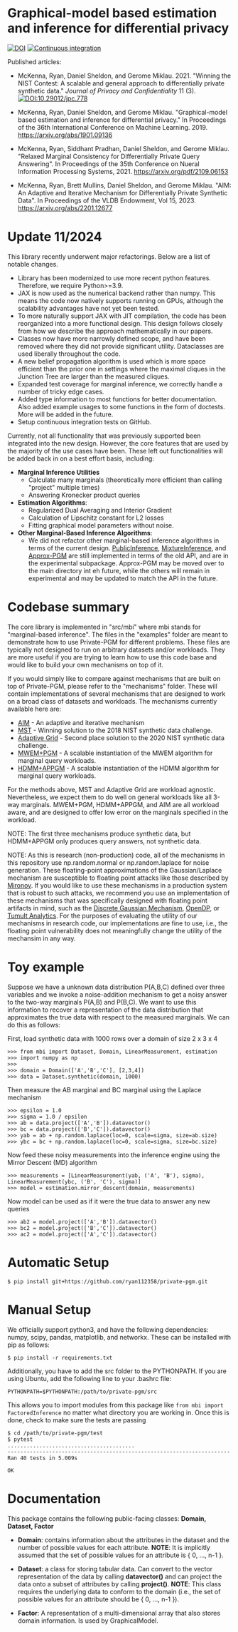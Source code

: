 # Graphical-model based estimation and inference for differential privacy

[![DOI](https://zenodo.org/badge/DOI/10.5281/zenodo.5548533.svg)](https://doi.org/10.5281/zenodo.5548533)
[![Continuous integration](https://github.com/ryan112358/private-pgm/actions/workflows/main.yml/badge.svg)](https://github.com/ryan112358/private-pgm/actions/workflows/main.yml)

Published articles: 

- McKenna, Ryan, Daniel Sheldon, and Gerome Miklau. 2021. "Winning the NIST Contest: A scalable and general approach to differentially private synthetic data."  *Journal of Privacy and Confidentiality* 11 (3).  [![DOI:10.29012/jpc.778](https://zenodo.org/badge/DOI/10.29012/jpc.778.svg)](https://doi.org/10.29012/jpc.778) 

- McKenna, Ryan, Daniel Sheldon, and Gerome Miklau. "Graphical-model based estimation and inference for differential privacy." In Proceedings of the 36th International Conference on Machine Learning. 2019. https://arxiv.org/abs/1901.09136


- McKenna, Ryan, Siddhant Pradhan, Daniel Sheldon, and Gerome Miklau. "Relaxed Marginal Consistency for Differentially Private Query Answering".  In Proceedings of the 35th Conference on Nueral Information Processing Systems, 2021. https://arxiv.org/pdf/2109.06153

- McKenna, Ryan, Brett Mullins, Daniel Sheldon, and Gerome Miklau. "AIM: An Adaptive and Iterative Mechanism for Differentially Private Synthetic Data".  In Proceedings of the VLDB Endowment, Vol 15, 2023. https://arxiv.org/abs/2201.12677

# Update 11/2024

This library recently underwent major refactorings.  Below are a list of notable changes.

* Library has been modernized to use more recent python features.  Therefore, we require Python>=3.9.
* JAX is now used as the numerical backend rather than numpy.  This means the code now natively supports running on GPUs, although the scalability advantages have not yet been tested.
* To more naturally support JAX with JIT compilation, the code has been reorganized into a more functional design.  This design follows closely from how we describe the approach mathematically in our papers.
* Classes now have more narrowly defined scope, and have been removed where they did not provide significant utility.  Dataclasses are used liberally throughout the code.
* A new belief propagation algorithm is used which is more space efficient than the prior one in settings where the maximal cliques in the Junction Tree are larger than the measured cliques.
* Expanded test coverage for marginal inference, we correctly handle a number of tricky edge cases.
* Added type information to most functions for better documentation.  Also added example usages to some functions in the form of doctests.  More will be added in the future.
* Setup continuous integration tests on GitHub.


Currently, not all functionality that was previously supported been integrated into the new design.  However, the core features that are used by the majority of the use cases have been. These left out functionalities will be added back in on a best effort basis, including:

* **Marginal Inference Utilities**
    * Calculate many marginals (theoretically more efficient than calling "project" multiple times)
    * Answering Kronecker product queries
* **Estimation Algorithms**: 
    * Regularized Dual Averaging and Interior Gradient
    * Calculation of Lipschitz constant for L2 losses
    * Fitting graphical model parameters without noise.
* **Other Marginal-Based Inference Algorithms**:
    * We did not refactor other marginal-based inference algorithms in terms of the current design.  [PublicInference](https://ppai21.github.io/files/26-paper.pdf), [MixtureInference](https://arxiv.org/abs/2103.06641), and [Approx-PGM](https://arxiv.org/abs/2109.06153) are still implemented in terms of the old API, and are in the experimental subpackage.  Approx-PGM may be moved over to the main directory int eh future, while the others will remain in experimental and may be updated to match the API in the future.

# Codebase summary

The core library is implemented in "src/mbi" where mbi stands for "marginal-based inference".  The files in the "examples" folder are meant to demonstrate how to use Private-PGM for different problems.  These files are typically not designed to run on arbitrary datasets and/or workloads.  They are more useful if you are trying to learn how to use this code base and would like to build your own mechanisms on top of it.

If you would simply like to compare against mechanisms that are built on top of Private-PGM, please refer to the "mechanisms" folder.  These will contain implementations of several mechanisms that are designed to work on a broad class of datasets and workloads.  The mechanisms currently available here are:

* [AIM](https://arxiv.org/abs/2201.12677) - An adaptive and iterative mechanism
* [MST](https://arxiv.org/abs/2108.04978) - Winning solution to the 2018 NIST synthetic data challenge.
* [Adaptive Grid](https://github.com/ryan112358/nist-synthetic-data-2021) - Second place solution to the 2020 NIST synthetic data challenge.
* [MWEM+PGM](https://arxiv.org/pdf/1901.09136.pdf) - A scalable instantiation of the MWEM algorithm for marginal query workloads.
* [HDMM+APPGM](https://arxiv.org/abs/2109.06153) - A scalable instantiation of the HDMM algorithm for marginal query workloads.

For the methods above, MST and Adaptive Grid are workload agnostic.  Nevertheless, we expect them to do well on general workloads like all 3-way marginals.  MWEM+PGM, HDMM+APPGM, and AIM are all workload aware, and are designed to offer low error on the marginals specified in the workload.  

NOTE: The first three mechanisms produce synthetic data, but HDMM+APPGM only produces query answers, not synthetic data.

NOTE: As this is research (non-production) code, all of the mechanisms in this repository use np.random.normal or np.random.laplace for noise generation.  These floating-point approximations of the Gaussian/Laplace mechanism are susceptible to floating point attacks like those described by [Mironov](https://www.microsoft.com/en-us/research/wp-content/uploads/2012/10/lsbs.pdf).  If you would like to use these mechanisms in a production system that is robust to such attacks, we recommend you use an implementation of these mechanisms that was specifically designed with floating point artifacts in mind, such as the [Discrete Gaussian Mechanism](https://github.com/IBM/discrete-gaussian-differential-privacy), [OpenDP](https://docs.opendp.org/en/stable/user/measurements/additive-noise-mechanisms.html?highlight=laplace), or [Tumult Analytics](https://docs.tmlt.dev/analytics/latest/reference/tmlt/analytics/query_expr/index.html?highlight=laplace#tmlt.analytics.query_expr.CountMechanism.LAPLACE).  For the purposes of evaluating the utility of our mechanisms in research code, our implementations are fine to use, i.e., the floating point vulnerability does not meaningfully change the utility of the mechansim in any way. 

# Toy example

Suppose we have a unknown data distribution P(A,B,C) defined over three variables and we invoke a noise-addition mechanism to get a noisy answer to the two-way marginals P(A,B) and P(B,C).  We want to use this information to recover a representation of the data distribution that approximates the true data with respect to the measured marginals.  We can do this as follows:

First, load synthetic data with 1000 rows over a domain of size 2 x 3 x 4

```
>>> from mbi import Dataset, Domain, LinearMeasurement, estimation
>>> import numpy as np
>>> 
>>> domain = Domain(['A','B','C'], [2,3,4])
>>> data = Dataset.synthetic(domain, 1000)
```

Then measure the AB marginal and BC marginal using the Laplace mechanism
```
>>> epsilon = 1.0
>>> sigma = 1.0 / epsilon
>>> ab = data.project(['A','B']).datavector()
>>> bc = data.project(['B','C']).datavector()
>>> yab = ab + np.random.laplace(loc=0, scale=sigma, size=ab.size)
>>> ybc = bc + np.random.laplace(loc=0, scale=sigma, size=bc.size)
```

Now feed these noisy measurements into the inference engine using the Mirror Descent (MD) algorithm

```
>>> measurements = [LinearMeasurement(yab, ('A', 'B'), sigma), LinearMeasurement(ybc, ('B', 'C'), sigma)]
>>> model = estimation.mirror_descent(domain, measurements)
```

Now model can be used as if it were the true data to answer any new queries

```
>>> ab2 = model.project(['A','B']).datavector()
>>> bc2 = model.project(['B','C']).datavector()
>>> ac2 = model.project(['A','C']).datavector()
```

# Automatic Setup

```
$ pip install git+https://github.com/ryan112358/private-pgm.git
```

# Manual Setup

We officially support python3, and have the following dependencies: numpy, scipy, pandas, matplotlib, and networkx.  These can be installed with pip as follows:

```
$ pip install -r requirements.txt
```

Additionally, you have to add the src folder to the PYTHONPATH.  If you are using Ubuntu, add the following line to your .bashrc file:

```
PYTHONPATH=$PYTHONPATH:/path/to/private-pgm/src
```

This allows you to import modules from this package like ``` from mbi import FactoredInference ``` no matter what directory you are working in.  Once this is done, check to make sure the tests are passing

```
$ cd /path/to/private-pgm/test
$ pytest
........................................
----------------------------------------------------------------------
Ran 40 tests in 5.009s

OK
```

# Documentation

This package contains the following public-facing classes: **Domain, Dataset, Factor**

* **Domain**: contains information about the attributes in the dataset and the number of possible values for each attribute.  **NOTE**: It is implicitly assumed that the set of possible values for an attribute is { 0, ..., n-1 }.

* **Dataset**: a class for storing tabular data.  Can convert to the vector representation of the data by calling **datavector()** and can project the data onto a subset of attributes by calling **project()**.  **NOTE**: This class requires the underlying data to conform to the domain (i.e., the set of possible values for an attribute should be { 0, ..., n-1 }).

* **Factor**: A representation of a multi-dimensional array that also stores domain information.  Is used by GraphicalModel.
